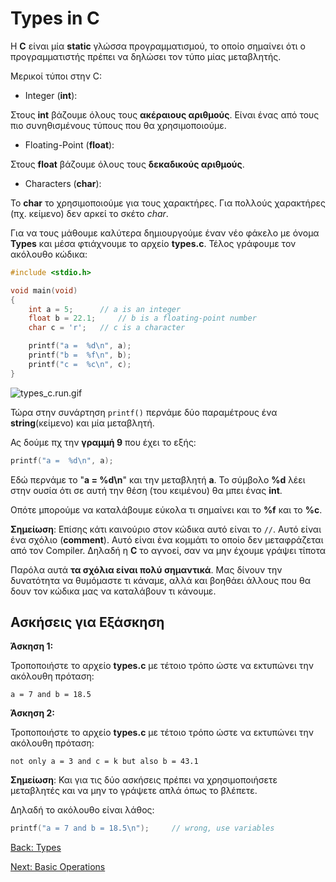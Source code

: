 # Types in C

H **C** είναι μία **static** γλώσσα προγραμματισμού, το οποίο σημαίνει ότι ο προγραμματιστής πρέπει να δηλώσει τον τύπο μίας μεταβλητής.

Μερικοί τύποι στην C:

* Integer (**int**):

Στους **int** βάζουμε όλους τους **ακέραιους αριθμούς**. Είναι ένας από τους πιο συνηθισμένους τύπους που θα χρησιμοποιούμε.

* Floating-Point (**float**):

Στους **float** βάζουμε όλους τους **δεκαδικούς αριθμούς**.

* Characters (**char**):

Το **char** το χρησιμοποιούμε για τους χαρακτήρες. Για πολλούς χαρακτήρες (πχ. κείμενο) δεν αρκεί το σκέτο *char*.

Για να τους μάθουμε καλύτερα δημιουργούμε έναν νέο φάκελο με όνομα **Types** και μέσα φτιάχνουμε το αρχείο **types.c**. Τέλος γράφουμε τον ακόλουθο κώδικα:

```C
#include <stdio.h>

void main(void)
{
    int a = 5;		// a is an integer
    float b = 22.1;  	// b is a floating-point number
    char c = 'r';	// c is a character

    printf("a =  %d\n", a);
    printf("b =  %f\n", b);
    printf("c =  %c\n", c);
}
```

![types_c.run.gif](https://github.com/unipi-projects/extras/blob/main/Languages/C/gifs/Types/compile.gif)

Τώρα στην συνάρτηση `printf()` περνάμε δύο παραμέτρους ένα **string**(κείμενο) και μία μεταβλητή.

Ας δούμε πχ την **γραμμή 9** που έχει το εξής:

```C
printf("a =  %d\n", a);
```
Εδώ περνάμε το "**a = %d\n**" και την μεταβλητή **a**. Το σύμβολο **%d** λέει στην ουσία ότι σε αυτή την θέση (του κειμένου) θα μπει ένας **int**.

Οπότε μπορούμε να καταλάβουμε εύκολα τι σημαίνει και το **%f** και το **%c**.

**Σημείωση**: Επίσης κάτι καινούριο στον κώδικα αυτό είναι το `//`. Αυτό είναι ένα σχόλιο (**comment**). Αυτό είναι ένα κομμάτι το οποίο δεν μεταφράζεται από τον Compiler. Δηλαδή η **C** το αγνοεί, σαν να μην έχουμε γράψει τίποτα

Παρόλα αυτά **τα σχόλια είναι πολύ σημαντικά**. Μας δίνουν την δυνατότητα να θυμόμαστε τι κάναμε, αλλά και βοηθάει άλλους που θα δουν τον κώδικα μας να καταλάβουν τι κάνουμε.

## Ασκήσεις για Εξάσκηση
**Άσκηση 1:**

Τροποποιήστε το αρχείο **types.c** με τέτοιο τρόπο ώστε να εκτυπώνει την ακόλουθη πρόταση:

`a = 7 and b = 18.5`

**Άσκηση 2:**

Τροποποιήστε το αρχείο **types.c** με τέτοιο τρόπο ώστε να εκτυπώνει την ακόλουθη πρόταση:

`not only a = 3 and c = k but also b = 43.1`

**Σημείωση**: Και για τις δύο ασκήσεις πρέπει να χρησιμοποιήσετε μεταβλητές και να μην το γράψετε απλά όπως το βλέπετε.

Δηλαδή το ακόλουθο είναι λάθος:

```C
printf("a = 7 and b = 18.5\n"); 	// wrong, use variables
```
[Back: Types](https://github.com/unipi-projects/extras/blob/main/Languages/C/Compiling/README.md)

[Next: Basic Operations](https://github.com/unipi-projects/extras/blob/main/Languages/C/BasicOperations/README.md)

